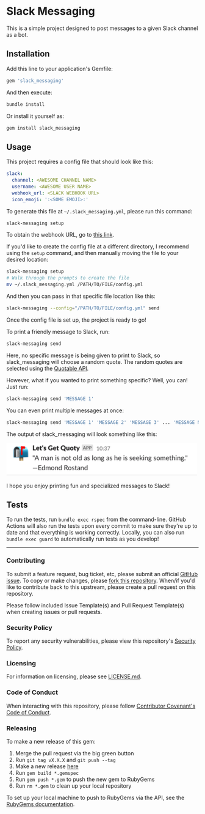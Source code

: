 # Slack Messaging

This is a simple project designed to post messages to a given Slack channel as a bot.

## Installation

Add this line to your application's Gemfile:

```ruby
gem 'slack_messaging'
```

And then execute:

```bash
bundle install
```

Or install it yourself as:

```bash
gem install slack_messaging
```

## Usage

This project requires a config file that should look like this:

```yml
slack:
  channel: <AWESOME CHANNEL NAME>
  username: <AWESOME USER NAME>
  webhook_url: <SLACK WEBHOOK URL>
  icon_emoji: ':<SOME EMOJI>:'
```

To generate this file at `~/.slack_messaging.yml`, please run this command:

```bash
slack-messaging setup
```

To obtain the webhook URL, go to [this link](https://api.slack.com/messaging/webhooks).

If you'd like to create the config file at a different directory, I recommend using the `setup` command, and then manually moving the file to your desired location:

```bash
slack-messaging setup
# Walk through the prompts to create the file
mv ~/.slack_messaging.yml /PATH/TO/FILE/config.yml
```

And then you can pass in that specific file location like this:

```bash
slack-messaging --config="/PATH/TO/FILE/config.yml" send
```

Once the config file is set up, the project is ready to go!

To print a friendly message to Slack, run:

```bash
slack-messaging send
```

Here, no specific message is being given to print to Slack, so slack_messaging will choose a random quote. The random quotes are selected using the [Quotable API](http://api.quotable.io/).

However, what if you wanted to print something specific? Well, you can! Just run:

```bash
slack-messaging send 'MESSAGE 1'
```

You can even print multiple messages at once:

```bash
slack-messaging send 'MESSAGE 1' 'MESSAGE 2' 'MESSAGE 3' ... 'MESSAGE N'
```

The output of slack_messaging will look something like this:

<img src="https://github.com/emmahsax/slack_messaging/blob/main/QuoteExample.png" width="500">

I hope you enjoy printing fun and specialized messages to Slack!

## Tests

To run the tests, run `bundle exec rspec` from the command-line. GitHub Actions will also run the tests upon every commit to make sure they're up to date and that everything is working correctly. Locally, you can also run `bundle exec guard` to automatically run tests as you develop!

---

### Contributing

To submit a feature request, bug ticket, etc, please submit an official [GitHub issue](https://github.com/emmahsax/slack_messaging/issues/new). To copy or make changes, please [fork this repository](https://github.com/emmahsax/slack_messaging/fork). When/if you'd like to contribute back to this upstream, please create a pull request on this repository.

Please follow included Issue Template(s) and Pull Request Template(s) when creating issues or pull requests.

### Security Policy

To report any security vulnerabilities, please view this repository's [Security Policy](https://github.com/emmahsax/slack_messaging/security/policy).

### Licensing

For information on licensing, please see [LICENSE.md](https://github.com/emmahsax/slack_messaging/blob/main/LICENSE.md).

### Code of Conduct

When interacting with this repository, please follow [Contributor Covenant's Code of Conduct](https://contributor-covenant.org).

### Releasing

To make a new release of this gem:

1. Merge the pull request via the big green button
2. Run `git tag vX.X.X` and `git push --tag`
3. Make a new release [here](https://github.com/emmahsax/slack_messaging/releases/new)
4. Run `gem build *.gemspec`
5. Run `gem push *.gem` to push the new gem to RubyGems
6. Run `rm *.gem` to clean up your local repository

To set up your local machine to push to RubyGems via the API, see the [RubyGems documentation](https://guides.rubygems.org/publishing/#publishing-to-rubygemsorg).
